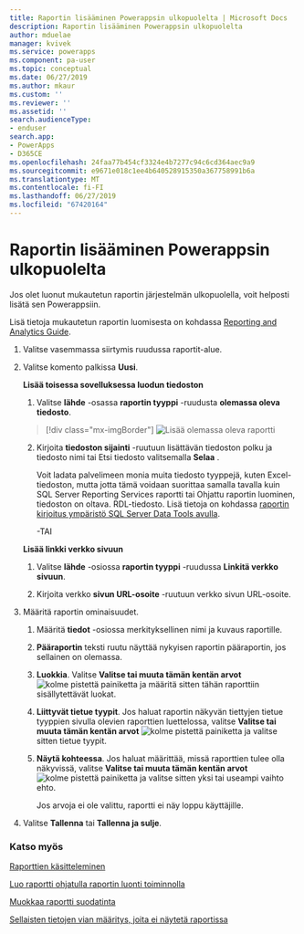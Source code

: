 ```yaml
---
title: Raportin lisääminen Powerappsin ulkopuolelta | Microsoft Docs
description: Raportin lisääminen Powerappsin ulkopuolelta
author: mduelae
manager: kvivek
ms.service: powerapps
ms.component: pa-user
ms.topic: conceptual
ms.date: 06/27/2019
ms.author: mkaur
ms.custom: ''
ms.reviewer: ''
ms.assetid: ''
search.audienceType:
- enduser
search.app:
- PowerApps
- D365CE
ms.openlocfilehash: 24faa77b454cf3324e4b7277c94c6cd364aec9a9
ms.sourcegitcommit: e9671e018c1ee4b640528915350a367758991b6a
ms.translationtype: MT
ms.contentlocale: fi-FI
ms.lasthandoff: 06/27/2019
ms.locfileid: "67420164"
---
```

# <a name="add-a-report-from-outside-powerapps"></a>Raportin lisääminen Powerappsin ulkopuolelta

Jos olet luonut mukautetun raportin järjestelmän ulkopuolella, voit helposti lisätä sen Powerappsiin.

Lisä tietoja mukautetun raportin luomisesta on kohdassa [Reporting and Analytics Guide](https://docs.microsoft.com/en-us/dynamics365/customer-engagement/analytics/get-started-writing-reports).

1. Valitse vasemmassa siirtymis ruudussa raportit-alue. 
2. Valitse komento palkissa **Uusi**.
  
   **Lisää toisessa sovelluksessa luodun tiedoston**  
  
   1. Valitse **lähde** -osassa **raportin tyyppi** -ruudusta **olemassa oleva tiedosto**.  
   
     > [!div class="mx-imgBorder"]
     > ![Lisää olemassa oleva raportti](media/add_existing_report.png "Lisää olemassa oleva raportti")
  
   2. Kirjoita **tiedoston sijainti** -ruutuun lisättävän tiedoston polku ja tiedosto nimi tai Etsi tiedosto valitsemalla **Selaa** . 
   
      Voit ladata palvelimeen monia muita tiedosto tyyppejä, kuten Excel-tiedoston, mutta jotta tämä voidaan suorittaa samalla tavalla kuin SQL Server Reporting Services raportti tai Ohjattu raportin luominen, tiedoston on oltava. RDL-tiedosto. Lisä tietoja on kohdassa [raportin kirjoitus ympäristö SQL Server Data Tools avulla](https://docs.microsoft.com/en-us/dynamics365/customer-engagement/analytics/report-writing-environment-using-sql-server-data-tools).
  
      -TAI  
  
   **Lisää linkki verkko sivuun**  
  
   1.  Valitse **lähde** -osiossa **raportin tyyppi** -ruudussa **Linkitä verkko sivuun**.  
  
   2.  Kirjoita verkko **sivun URL-osoite** -ruutuun verkko sivun URL-osoite.  
  
3. Määritä raportin ominaisuudet.
  
   1.  Määritä **tiedot** -osiossa merkityksellinen nimi ja kuvaus raportille.  
  
   2.  **Pääraportin** teksti ruutu näyttää nykyisen raportin pääraportin, jos sellainen on olemassa.  
  
   3. **Luokkia**. Valitse **Valitse tai muuta tämän kentän arvot** ![kolme pistettä painiketta](media/ellipsis-button.png "") ja määritä sitten tähän raporttiin sisällytettävät luokat.  
  
   4. **Liittyvät tietue tyypit**. Jos haluat raportin näkyvän tiettyjen tietue tyyppien sivulla olevien raporttien luettelossa, valitse **Valitse tai muuta tämän kentän arvot** ![kolme pistettä painiketta](media/ellipsis-button.png "") ja valitse sitten tietue tyypit.  
  
   5. **Näytä kohteessa**. Jos haluat määrittää, missä raporttien tulee olla näkyvissä, valitse **Valitse tai muuta tämän kentän arvot** ![kolme pistettä painiketta](media/ellipsis-button.png "") ja valitse sitten yksi tai useampi vaihto ehto.  
  
        Jos arvoja ei ole valittu, raportti ei näy loppu käyttäjille.  
  
4. Valitse **Tallenna** tai **Tallenna ja sulje**.  




### <a name="see-also"></a>Katso myös
[Raporttien käsitteleminen](work-with-reports.md) 

[Luo raportti ohjatulla raportin luonti toiminnolla](create-report-with-wizard.md)

[Muokkaa raportti suodatinta](edit-report-filter.md)

[Sellaisten tietojen vian määritys, joita ei näytetä raportissa](troubleshoot-reports.md)
